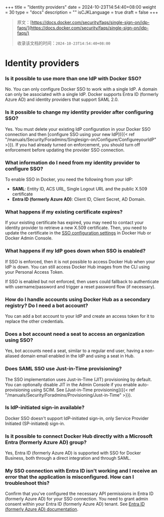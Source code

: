 +++
title = "Identity providers"
date = 2024-10-23T14:54:40+08:00
weight = 30
type = "docs"
description = ""
isCJKLanguage = true
draft = false
+++

> 原文：[https://docs.docker.com/security/faqs/single-sign-on/idp-faqs/](https://docs.docker.com/security/faqs/single-sign-on/idp-faqs/)
>
> 收录该文档的时间：`2024-10-23T14:54:40+08:00`

# Identity providers

### Is it possible to use more than one IdP with Docker SSO?

No. You can only configure Docker SSO to work with a single IdP. A domain can only be associated with a single IdP. Docker supports Entra ID (formerly Azure AD) and identity providers that support SAML 2.0.

### Is it possible to change my identity provider after configuring SSO?

Yes. You must delete your existing IdP configuration in your Docker SSO connection and then [configure SSO using your new IdP]({{< ref "/manuals/Security/Foradmins/Singlesign-on/Configure/ConfigureyourIdP" >}}). If you had already turned on enforcement, you should turn off enforcement before updating the provider SSO connection.

### What information do I need from my identity provider to configure SSO?

To enable SSO in Docker, you need the following from your IdP:

- **SAML**: Entity ID, ACS URL, Single Logout URL and the public X.509 certificate
- **Entra ID (formerly Azure AD)**: Client ID, Client Secret, AD Domain.

### What happens if my existing certificate expires?

If your existing certificate has expired, you may need to contact your identity provider to retrieve a new X.509 certificate. Then, you need to update the certificate in the [SSO configuration settings](https://docs.docker.com/security/for-admins/single-sign-on/manage/#manage-sso-connections) in Docker Hub or Docker Admin Console.

### What happens if my IdP goes down when SSO is enabled?

If SSO is enforced, then it is not possible to access Docker Hub when your IdP is down. You can still access Docker Hub images from the CLI using your Personal Access Token.

If SSO is enabled but not enforced, then users could fallback to authenticate with username/password and trigger a reset password flow (if necessary).

### How do I handle accounts using Docker Hub as a secondary registry? Do I need a bot account?

You can add a bot account to your IdP and create an access token for it to replace the other credentials.

### Does a bot account need a seat to access an organization using SSO?

Yes, bot accounts need a seat, similar to a regular end user, having a non-aliased domain email enabled in the IdP and using a seat in Hub.

### Does SAML SSO use Just-in-Time provisioning?

The SSO implementation uses Just-in-Time (JIT) provisioning by default. You can optionally disable JIT in the Admin Console if you enable auto-provisioning using SCIM. See [Just-in-Time provisioning]({{< ref "/manuals/Security/Foradmins/Provisioning/Just-in-Time" >}}).

### Is IdP-initiated sign-in available?

Docker SSO doesn't support IdP-initiated sign-in, only Service Provider Initiated (SP-initiated) sign-in.

### Is it possible to connect Docker Hub directly with a Microsoft Entra (formerly Azure AD) group?

Yes, Entra ID (formerly Azure AD) is supported with SSO for Docker Business, both through a direct integration and through SAML.

### My SSO connection with Entra ID isn't working and I receive an error that the application is misconfigured. How can I troubleshoot this?

Confirm that you've configured the necessary API permissions in Entra ID (formerly Azure AD) for your SSO connection. You need to grant admin consent within your Entra ID (formerly Azure AD) tenant. See [Entra ID (formerly Azure AD) documentation](https://learn.microsoft.com/en-us/azure/active-directory/manage-apps/grant-admin-consent?pivots=portal#grant-admin-consent-in-app-registrations).
